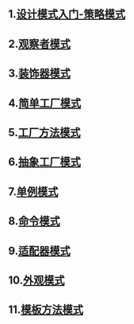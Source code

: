 ## 1.[设计模式入门-策略模式](1.设计模式入门-策略模式.md)

## 2.[观察者模式](2.观察者模式.md)

## 3.[装饰器模式](3.装饰器模式.md)

## 4.[简单工厂模式](4.简单工厂模式.md)

## 5.[工厂方法模式](5.工厂方法模式.md)

## 6.[抽象工厂模式](6.抽象工厂模式.md)

## 7.[单例模式](7.单例模式.md])

## 8.[命令模式](8.命令模式.md)

## 9.[适配器模式](9.适配器模式.md)

## 10.[外观模式](10.外观模式.md)

## 11.[模板方法模式](11.模板方法模式.md)